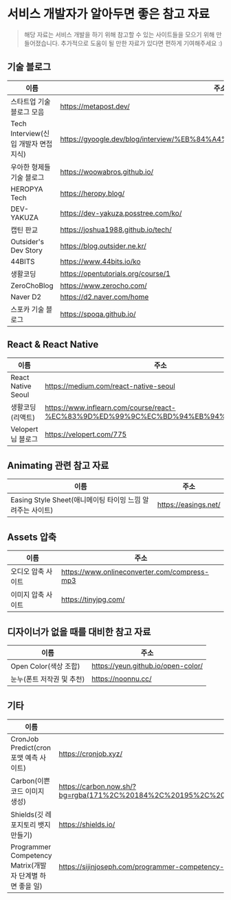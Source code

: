 # 서비스 개발자가 알아두면 좋은 참고 자료

> 해당 자료는 서비스 개발을 하기 위해 참고할 수 있는 사이트들을 모으기 위해 만들어졌습니다.
> 추가적으로 도움이 될 만한 자료가 있다면 편하게 기여해주세요 :)

## 기술 블로그

| 이름                                  | 주소                                                                         |
| ------------------------------------- | ---------------------------------------------------------------------------- |
| 스타트업 기술 블로그 모음             | https://metapost.dev/                                                        |
| Tech Interview(신입 개발자 면접 지식) | https://gyoogle.dev/blog/interview/%EB%84%A4%ED%8A%B8%EC%9B%8C%ED%81%AC.html |
| 우아한 형제들 기술 블로그             | https://woowabros.github.io/                                                 |
| HEROPYA Tech                          | https://heropy.blog/                                                         |
| DEV-YAKUZA                            | https://dev-yakuza.posstree.com/ko/                                          |
| 캡틴 판교                             | https://joshua1988.github.io/tech/                                           |
| Outsider's Dev Story                  | https://blog.outsider.ne.kr/                                                 |
| 44BITS                                | https://www.44bits.io/ko                                                     |
| 생활코딩                              | https://opentutorials.org/course/1                                           |
| ZeroChoBlog                           | https://www.zerocho.com/                                                     |
| Naver D2                              | https://d2.naver.com/home                                                    |
| 스포카 기술 블로그                    | https://spoqa.github.io/                                                     |

## React & React Native

| 이름               | 주소                                                                                   |
| ------------------ | -------------------------------------------------------------------------------------- |
| React Native Seoul | https://medium.com/react-native-seoul                                                  |
| 생활코딩(리액트)   | https://www.inflearn.com/course/react-%EC%83%9D%ED%99%9C%EC%BD%94%EB%94%A9#description |
| Velopert님 블로그  | https://velopert.com/775                                                               |

## Animating 관련 참고 자료

| 이름                                                       | 주소                 |
| ---------------------------------------------------------- | -------------------- |
| Easing Style Sheet(애니메이팅 타이밍 느낌 알려주는 사이트) | https://easings.net/ |

## Assets 압축

| 이름               | 주소                                         |
| ------------------ | -------------------------------------------- |
| 오디오 압축 사이트 | https://www.onlineconverter.com/compress-mp3 |
| 이미지 압축 사이트 | https://tinyjpg.com/                         |

## 디자이너가 없을 때를 대비한 참고 자료

| 이름                      | 주소                               |
| ------------------------- | ---------------------------------- |
| Open Color(색상 조합)     | https://yeun.github.io/open-color/ |
| 눈누(폰트 저작권 및 추천) | https://noonnu.cc/                 |

## 기타

| 이름                                                     | 주소                                                                                                                                                                                                                    |
| -------------------------------------------------------- | ----------------------------------------------------------------------------------------------------------------------------------------------------------------------------------------------------------------------- |
| CronJob Predict(cron 포맷 예측 사이트)                   | https://cronjob.xyz/                                                                                                                                                                                                    |
| Carbon(이쁜 코드 이미지 생성)                            | https://carbon.now.sh/?bg=rgba(171%2C%20184%2C%20195%2C%201)&t=hopscotch&wt=none&l=auto&ds=true&dsyoff=20px&dsblur=68px&wc=true&wa=true&pv=56px&ph=56px&ln=false&fl=1&fm=Hack&fs=14px&lh=133%25&si=false&es=2x&wm=false |
| Shields(깃 레포지토리 뱃지 만들기)                       | https://shields.io/                                                                                                                                                                                                     |
| Programmer Competency Matrix(개발자 단계별 하면 좋을 일) | https://sijinjoseph.com/programmer-competency-matrix/                                                                                                                                                                   |
